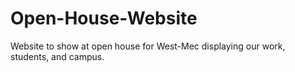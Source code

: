 # Open-House-Website
Website to show at open house for West-Mec displaying our work, students, and campus.
